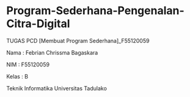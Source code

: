 # Program-Sederhana-Pengenalan-Citra-Digital
TUGAS PCD [Membuat Program Sederhana]_F55120059

Nama  : Febrian Chrissma Bagaskara

NIM   : F55120059

Kelas : B

Teknik Informatika
Universitas Tadulako
